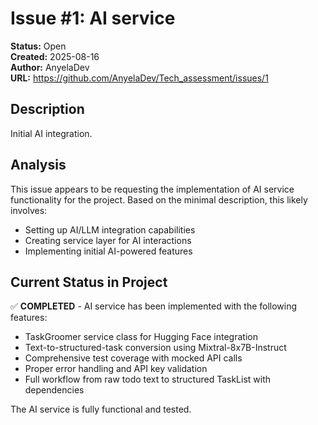 # Issue #1: AI service

**Status:** Open  
**Created:** 2025-08-16  
**Author:** AnyelaDev  
**URL:** https://github.com/AnyelaDev/Tech_assessment/issues/1

## Description
Initial AI integration.

## Analysis
This issue appears to be requesting the implementation of AI service functionality for the project. Based on the minimal description, this likely involves:

- Setting up AI/LLM integration capabilities
- Creating service layer for AI interactions
- Implementing initial AI-powered features

## Current Status in Project
✅ **COMPLETED** - AI service has been implemented with the following features:
- TaskGroomer service class for Hugging Face integration
- Text-to-structured-task conversion using Mixtral-8x7B-Instruct
- Comprehensive test coverage with mocked API calls
- Proper error handling and API key validation
- Full workflow from raw todo text to structured TaskList with dependencies

The AI service is fully functional and tested.